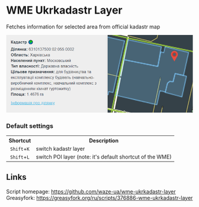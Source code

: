 # WME Ukrkadastr Layer

Fetches information for selected area from official kadastr map 

![](screenshot.png)

### Default settings

<table style="width:100%">
<tr>
  <th>Shortcut</th>
  <th>Description</th>
</tr>
<tr>
<td align='center'><code>Shift</code>+<code>K</code></td>
<td>switch kadastr layer</td>
</tr>
<tr>
<td align='center'><code>Shift</code>+<code>L</code></td>
<td>switch POI layer (note: it's default shortcut of the WME)</td>
</tr>
</table>

## Links 
Script homepage: https://github.com/waze-ua/wme-ukrkadastr-layer  
Greasyfork: https://greasyfork.org/ru/scripts/376886-wme-ukrkadastr-layer  
